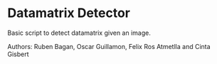# Datamatrix Detector

Basic script to detect datamatrix given an image.

Authors: Ruben Bagan, Oscar Guillamon, Felix Ros Atmetlla and Cinta Gisbert
